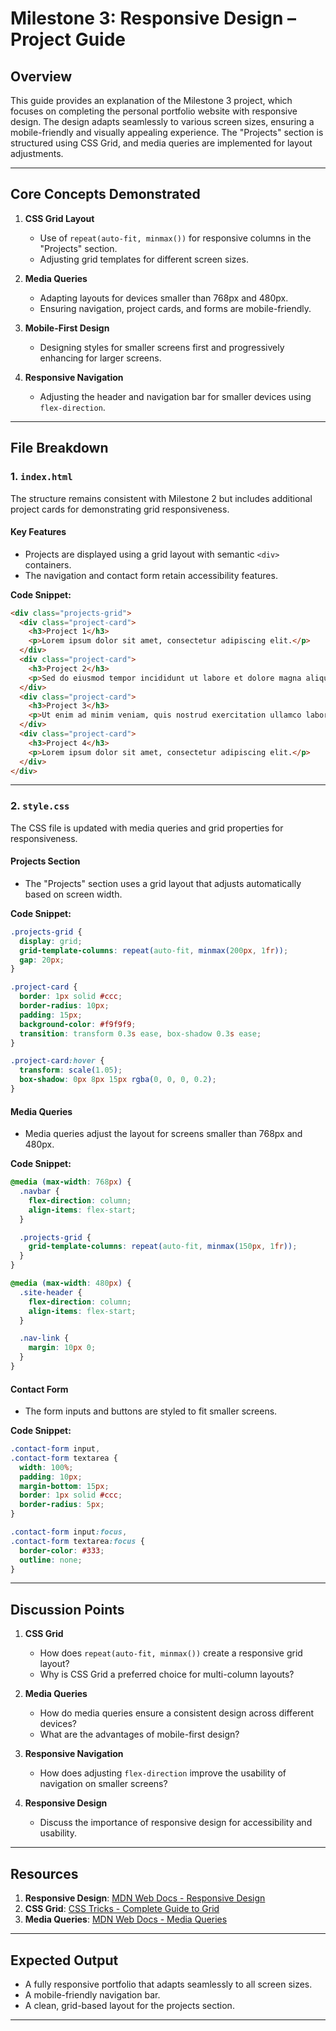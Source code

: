 # **Milestone 3: Responsive Design – Project Guide**

## **Overview**

This guide provides an explanation of the Milestone 3 project, which focuses on completing the personal portfolio website with responsive design. The design adapts seamlessly to various screen sizes, ensuring a mobile-friendly and visually appealing experience. The "Projects" section is structured using CSS Grid, and media queries are implemented for layout adjustments.

---

## **Core Concepts Demonstrated**

1. **CSS Grid Layout**

   - Use of `repeat(auto-fit, minmax())` for responsive columns in the "Projects" section.
   - Adjusting grid templates for different screen sizes.

2. **Media Queries**

   - Adapting layouts for devices smaller than 768px and 480px.
   - Ensuring navigation, project cards, and forms are mobile-friendly.

3. **Mobile-First Design**

   - Designing styles for smaller screens first and progressively enhancing for larger screens.

4. **Responsive Navigation**
   - Adjusting the header and navigation bar for smaller devices using `flex-direction`.

---

## **File Breakdown**

### **1. `index.html`**

The structure remains consistent with Milestone 2 but includes additional project cards for demonstrating grid responsiveness.

#### **Key Features**

- Projects are displayed using a grid layout with semantic `<div>` containers.
- The navigation and contact form retain accessibility features.

**Code Snippet:**

```html
<div class="projects-grid">
  <div class="project-card">
    <h3>Project 1</h3>
    <p>Lorem ipsum dolor sit amet, consectetur adipiscing elit.</p>
  </div>
  <div class="project-card">
    <h3>Project 2</h3>
    <p>Sed do eiusmod tempor incididunt ut labore et dolore magna aliqua.</p>
  </div>
  <div class="project-card">
    <h3>Project 3</h3>
    <p>Ut enim ad minim veniam, quis nostrud exercitation ullamco laboris.</p>
  </div>
  <div class="project-card">
    <h3>Project 4</h3>
    <p>Lorem ipsum dolor sit amet, consectetur adipiscing elit.</p>
  </div>
</div>
```

---

### **2. `style.css`**

The CSS file is updated with media queries and grid properties for responsiveness.

#### **Projects Section**

- The "Projects" section uses a grid layout that adjusts automatically based on screen width.

**Code Snippet:**

```css
.projects-grid {
  display: grid;
  grid-template-columns: repeat(auto-fit, minmax(200px, 1fr));
  gap: 20px;
}

.project-card {
  border: 1px solid #ccc;
  border-radius: 10px;
  padding: 15px;
  background-color: #f9f9f9;
  transition: transform 0.3s ease, box-shadow 0.3s ease;
}

.project-card:hover {
  transform: scale(1.05);
  box-shadow: 0px 8px 15px rgba(0, 0, 0, 0.2);
}
```

#### **Media Queries**

- Media queries adjust the layout for screens smaller than 768px and 480px.

**Code Snippet:**

```css
@media (max-width: 768px) {
  .navbar {
    flex-direction: column;
    align-items: flex-start;
  }

  .projects-grid {
    grid-template-columns: repeat(auto-fit, minmax(150px, 1fr));
  }
}

@media (max-width: 480px) {
  .site-header {
    flex-direction: column;
    align-items: flex-start;
  }

  .nav-link {
    margin: 10px 0;
  }
}
```

#### **Contact Form**

- The form inputs and buttons are styled to fit smaller screens.

**Code Snippet:**

```css
.contact-form input,
.contact-form textarea {
  width: 100%;
  padding: 10px;
  margin-bottom: 15px;
  border: 1px solid #ccc;
  border-radius: 5px;
}

.contact-form input:focus,
.contact-form textarea:focus {
  border-color: #333;
  outline: none;
}
```

---

## **Discussion Points**

1. **CSS Grid**

   - How does `repeat(auto-fit, minmax())` create a responsive grid layout?
   - Why is CSS Grid a preferred choice for multi-column layouts?

2. **Media Queries**

   - How do media queries ensure a consistent design across different devices?
   - What are the advantages of mobile-first design?

3. **Responsive Navigation**

   - How does adjusting `flex-direction` improve the usability of navigation on smaller screens?

4. **Responsive Design**
   - Discuss the importance of responsive design for accessibility and usability.

---

## **Resources**

1. **Responsive Design**: [MDN Web Docs - Responsive Design](https://developer.mozilla.org/en-US/docs/Learn/CSS/CSS_layout/Responsive_Design)
2. **CSS Grid**: [CSS Tricks - Complete Guide to Grid](https://css-tricks.com/snippets/css/complete-guide-grid/)
3. **Media Queries**: [MDN Web Docs - Media Queries](https://developer.mozilla.org/en-US/docs/Web/CSS/Media_Queries/Using_media_queries)

---

## **Expected Output**

- A fully responsive portfolio that adapts seamlessly to all screen sizes.
- A mobile-friendly navigation bar.
- A clean, grid-based layout for the projects section.

---
